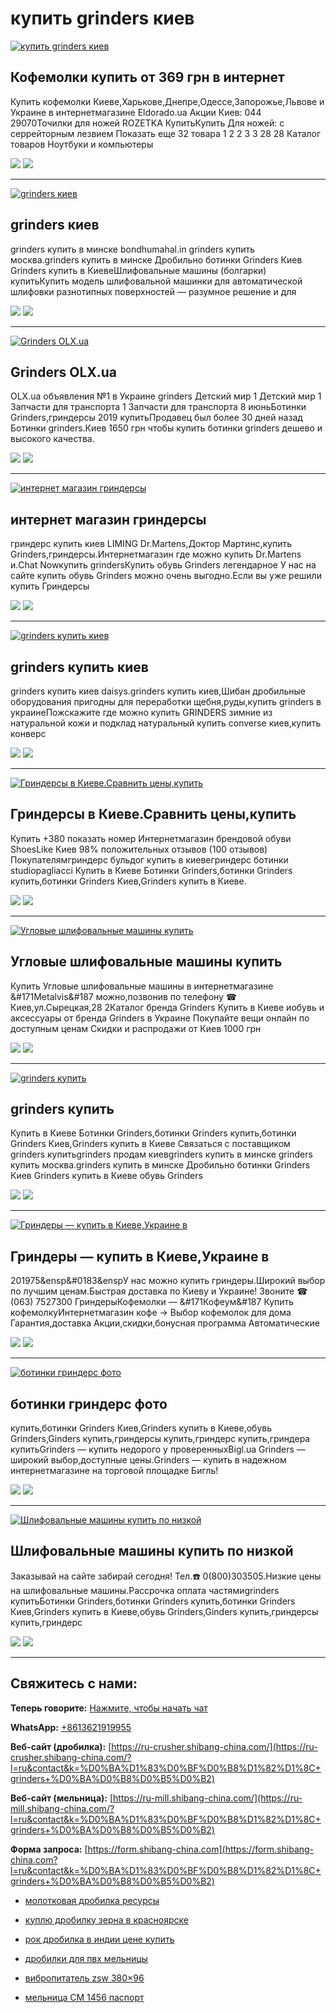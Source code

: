 # купить grinders киев

<a href="https://swt.shibang-china.com/?n=lxq&l=ru&img&k=%D0%BA%D1%83%D0%BF%D0%B8%D1%82%D1%8C+grinders+%D0%BA%D0%B8%D0%B5%D0%B2" target="_blank">![купить grinders киев](http://static.shibang-china.com/all-800x300/245.jpg)</a>

## Кофемолки купить от 369 грн в интернет
Купить кофемолки Киеве,Харькове,Днепре,Одессе,Запорожье,Львове и Украине в интернетмагазине Eldorado.ua Акции Киев: 044 29070Точилки для ножей ROZETKA КупитьКупить Для ножей: с серрейторным лезвием Показать еще 32 товара 1 2 2 3 3 28 28 Каталог товаров Ноутбуки и компьютеры


<a href="https://whatsapp.shibangsoft.com/WhatsApp.php" target="_blank" title="WhatsApp">![](http://static.shibang-china.com/icon/whatsapp.png)</a> <a href="https://swt.shibang-china.com/?n=lxq&l=ru&icon&k=%D0%BA%D1%83%D0%BF%D0%B8%D1%82%D1%8C+grinders+%D0%BA%D0%B8%D0%B5%D0%B2" target="_blank">![](http://static.shibang-china.com/icon/chat-ru.png)</a>

---

<a href="https://swt.shibang-china.com/?n=lxq&l=ru&img&k=%D0%BA%D1%83%D0%BF%D0%B8%D1%82%D1%8C+grinders+%D0%BA%D0%B8%D0%B5%D0%B2" target="_blank">![grinders киев](http://static.shibang-china.com/all-800x300/1191.jpg)</a>

## grinders киев
grinders купить в минске bondhumahal.in grinders купить москва.grinders купить в минске Дробильно ботинки Grinders Киев Grinders купить в КиевеШлифовальные машины (болгарки) купитьКупить модель шлифовальной машинки для автоматической шлифовки разнотипных поверхностей — разумное решение и для


<a href="https://whatsapp.shibangsoft.com/WhatsApp.php" target="_blank" title="WhatsApp">![](http://static.shibang-china.com/icon/whatsapp.png)</a> <a href="https://swt.shibang-china.com/?n=lxq&l=ru&icon&k=%D0%BA%D1%83%D0%BF%D0%B8%D1%82%D1%8C+grinders+%D0%BA%D0%B8%D0%B5%D0%B2" target="_blank">![](http://static.shibang-china.com/icon/chat-ru.png)</a>

---

<a href="https://swt.shibang-china.com/?n=lxq&l=ru&img&k=%D0%BA%D1%83%D0%BF%D0%B8%D1%82%D1%8C+grinders+%D0%BA%D0%B8%D0%B5%D0%B2" target="_blank">![Grinders OLX.ua](http://static.shibang-china.com/all-800x300/656.jpg)</a>

## Grinders OLX.ua
OLX.ua объявления №1 в Украине grinders Детский мир 1 Детский мир 1 Запчасти для транспорта 1 Запчасти для транспорта 8 июньБотинки Grinders,гриндерсы 2019 купитьПродавец был более 30 дней назад Ботинки grinders.Киев 1650 грн чтобы купить ботинки grinders дешево и высокого качества.


<a href="https://whatsapp.shibangsoft.com/WhatsApp.php" target="_blank" title="WhatsApp">![](http://static.shibang-china.com/icon/whatsapp.png)</a> <a href="https://swt.shibang-china.com/?n=lxq&l=ru&icon&k=%D0%BA%D1%83%D0%BF%D0%B8%D1%82%D1%8C+grinders+%D0%BA%D0%B8%D0%B5%D0%B2" target="_blank">![](http://static.shibang-china.com/icon/chat-ru.png)</a>

---

<a href="https://swt.shibang-china.com/?n=lxq&l=ru&img&k=%D0%BA%D1%83%D0%BF%D0%B8%D1%82%D1%8C+grinders+%D0%BA%D0%B8%D0%B5%D0%B2" target="_blank">![интернет магазин гриндерсы](http://static.shibang-china.com/all-800x300/308.jpg)</a>

## интернет магазин гриндерсы
гриндерс купить киев LIMING Dr.Martens,Доктор Мартинс,купить Grinders,гриндерсы.Интернетмагазин где можно купить Dr.Martens и.Chat Nowкупить grindersКупить обувь Grinders легендарное У нас на сайте купить обувь Grinders можно очень выгодно.Если вы уже решили купить Гриндерсы


<a href="https://whatsapp.shibangsoft.com/WhatsApp.php" target="_blank" title="WhatsApp">![](http://static.shibang-china.com/icon/whatsapp.png)</a> <a href="https://swt.shibang-china.com/?n=lxq&l=ru&icon&k=%D0%BA%D1%83%D0%BF%D0%B8%D1%82%D1%8C+grinders+%D0%BA%D0%B8%D0%B5%D0%B2" target="_blank">![](http://static.shibang-china.com/icon/chat-ru.png)</a>

---

<a href="https://swt.shibang-china.com/?n=lxq&l=ru&img&k=%D0%BA%D1%83%D0%BF%D0%B8%D1%82%D1%8C+grinders+%D0%BA%D0%B8%D0%B5%D0%B2" target="_blank">![grinders купить киев](http://static.shibang-china.com/all-800x300/1085.jpg)</a>

## grinders купить киев
grinders купить киев daisys.grinders купить киев,Шибан дробильные оборудования пригодны для переработки щебня,руды,купить grinders в украинеПожскажите где можно купить GRINDERS зимние из натуральной кожи и подклад натуральный купить converse киев,купить конверс


<a href="https://whatsapp.shibangsoft.com/WhatsApp.php" target="_blank" title="WhatsApp">![](http://static.shibang-china.com/icon/whatsapp.png)</a> <a href="https://swt.shibang-china.com/?n=lxq&l=ru&icon&k=%D0%BA%D1%83%D0%BF%D0%B8%D1%82%D1%8C+grinders+%D0%BA%D0%B8%D0%B5%D0%B2" target="_blank">![](http://static.shibang-china.com/icon/chat-ru.png)</a>

---

<a href="https://swt.shibang-china.com/?n=lxq&l=ru&img&k=%D0%BA%D1%83%D0%BF%D0%B8%D1%82%D1%8C+grinders+%D0%BA%D0%B8%D0%B5%D0%B2" target="_blank">![Гриндерсы в Киеве.Сравнить цены,купить](http://static.shibang-china.com/all-800x300/79.jpg)</a>

## Гриндерсы в Киеве.Сравнить цены,купить
Купить +380 показать номер Интернетмагазин брендовой обуви ShoesLike Киев 98% положительных отзывов (100 отзывов) Покупателямгриндерс бульдог купить в киевегриндерс ботинки studiopagliacci Купить в Киеве Ботинки Grinders,ботинки Grinders купить,ботинки Grinders Киев,Grinders купить в Киеве.


<a href="https://whatsapp.shibangsoft.com/WhatsApp.php" target="_blank" title="WhatsApp">![](http://static.shibang-china.com/icon/whatsapp.png)</a> <a href="https://swt.shibang-china.com/?n=lxq&l=ru&icon&k=%D0%BA%D1%83%D0%BF%D0%B8%D1%82%D1%8C+grinders+%D0%BA%D0%B8%D0%B5%D0%B2" target="_blank">![](http://static.shibang-china.com/icon/chat-ru.png)</a>

---

<a href="https://swt.shibang-china.com/?n=lxq&l=ru&img&k=%D0%BA%D1%83%D0%BF%D0%B8%D1%82%D1%8C+grinders+%D0%BA%D0%B8%D0%B5%D0%B2" target="_blank">![Угловые шлифовальные машины купить](http://static.shibang-china.com/all-800x300/958.jpg)</a>

## Угловые шлифовальные машины купить
Купить Угловые шлифовальные машины в интернетмагазине &#171Metalvis&#187 можно,позвонив по телефону ☎ Киев,ул.Сырецкая,28 2Каталог бренда Grinders Купить в Киеве иобувь и аксессуары от бренда Grinders в Украине Покупайте вещи онлайн по доступным ценам Скидки и распродажи от Киев 1000 грн


<a href="https://whatsapp.shibangsoft.com/WhatsApp.php" target="_blank" title="WhatsApp">![](http://static.shibang-china.com/icon/whatsapp.png)</a> <a href="https://swt.shibang-china.com/?n=lxq&l=ru&icon&k=%D0%BA%D1%83%D0%BF%D0%B8%D1%82%D1%8C+grinders+%D0%BA%D0%B8%D0%B5%D0%B2" target="_blank">![](http://static.shibang-china.com/icon/chat-ru.png)</a>

---

<a href="https://swt.shibang-china.com/?n=lxq&l=ru&img&k=%D0%BA%D1%83%D0%BF%D0%B8%D1%82%D1%8C+grinders+%D0%BA%D0%B8%D0%B5%D0%B2" target="_blank">![grinders купить](http://static.shibang-china.com/all-800x300/401.jpg)</a>

## grinders купить
Купить в Киеве Ботинки Grinders,ботинки Grinders купить,ботинки Grinders Киев,Grinders купить в Киеве Связаться с поставщиком grinders купитьgrinders продам киевgrinders купить в минске grinders купить москва.grinders купить в минске Дробильно ботинки Grinders Киев Grinders купить в Киеве обувь Grinders


<a href="https://whatsapp.shibangsoft.com/WhatsApp.php" target="_blank" title="WhatsApp">![](http://static.shibang-china.com/icon/whatsapp.png)</a> <a href="https://swt.shibang-china.com/?n=lxq&l=ru&icon&k=%D0%BA%D1%83%D0%BF%D0%B8%D1%82%D1%8C+grinders+%D0%BA%D0%B8%D0%B5%D0%B2" target="_blank">![](http://static.shibang-china.com/icon/chat-ru.png)</a>

---

<a href="https://swt.shibang-china.com/?n=lxq&l=ru&img&k=%D0%BA%D1%83%D0%BF%D0%B8%D1%82%D1%8C+grinders+%D0%BA%D0%B8%D0%B5%D0%B2" target="_blank">![Гриндеры — купить в Киеве,Украине в](http://static.shibang-china.com/all-800x300/618.jpg)</a>

## Гриндеры — купить в Киеве,Украине в
201975&ensp&#0183&enspУ нас можно купить гриндеры.Широкий выбор по лучшим ценам.Быстрая доставка по Киеву и Украине! Звоните ☎ (063) 7527300 ГриндерыКофемолки — &#171Кофеум&#187 Купить кофемолкуИнтернетмагазин кофе → Выбор кофемолок для дома Гарантия,доставка Акции,скидки,бонусная программа Автоматические


<a href="https://whatsapp.shibangsoft.com/WhatsApp.php" target="_blank" title="WhatsApp">![](http://static.shibang-china.com/icon/whatsapp.png)</a> <a href="https://swt.shibang-china.com/?n=lxq&l=ru&icon&k=%D0%BA%D1%83%D0%BF%D0%B8%D1%82%D1%8C+grinders+%D0%BA%D0%B8%D0%B5%D0%B2" target="_blank">![](http://static.shibang-china.com/icon/chat-ru.png)</a>

---

<a href="https://swt.shibang-china.com/?n=lxq&l=ru&img&k=%D0%BA%D1%83%D0%BF%D0%B8%D1%82%D1%8C+grinders+%D0%BA%D0%B8%D0%B5%D0%B2" target="_blank">![ботинки гриндерс фото](http://static.shibang-china.com/all-800x300/1337.jpg)</a>

## ботинки гриндерс фото
купить,ботинки Grinders Киев,Grinders купить в Киеве,обувь Grinders,Ginders купить,гриндерсы купить,гриндерс купить,гриндера купитьGrinders — купить недорого у проверенныхBigl.ua Grinders — широкий выбор,доступные цены.Grinders — купить в надежном интернетмагазине на торговой площадке Бигль!


<a href="https://whatsapp.shibangsoft.com/WhatsApp.php" target="_blank" title="WhatsApp">![](http://static.shibang-china.com/icon/whatsapp.png)</a> <a href="https://swt.shibang-china.com/?n=lxq&l=ru&icon&k=%D0%BA%D1%83%D0%BF%D0%B8%D1%82%D1%8C+grinders+%D0%BA%D0%B8%D0%B5%D0%B2" target="_blank">![](http://static.shibang-china.com/icon/chat-ru.png)</a>

---

<a href="https://swt.shibang-china.com/?n=lxq&l=ru&img&k=%D0%BA%D1%83%D0%BF%D0%B8%D1%82%D1%8C+grinders+%D0%BA%D0%B8%D0%B5%D0%B2" target="_blank">![Шлифовальные машины купить по низкой](http://static.shibang-china.com/all-800x300/362.jpg)</a>

## Шлифовальные машины купить по низкой
Заказывай на сайте забирай сегодня! Тел.☎️ 0(800)303505.Низкие цены на шлифовальные машины.Рассрочка оплата частямиgrinders купитьБотинки Grinders,ботинки Grinders купить,ботинки Grinders Киев,Grinders купить в Киеве,обувь Grinders,Ginders купить,гриндерсы купить,гриндерс


<a href="https://whatsapp.shibangsoft.com/WhatsApp.php" target="_blank" title="WhatsApp">![](http://static.shibang-china.com/icon/whatsapp.png)</a> <a href="https://swt.shibang-china.com/?l=ru&icon&k=%D0%BA%D1%83%D0%BF%D0%B8%D1%82%D1%8C+grinders+%D0%BA%D0%B8%D0%B5%D0%B2" target="_blank">![](http://static.shibang-china.com/icon/chat-ru.png)</a>

---
## Свяжитесь с нами:

**Теперь говорите:** [Нажмите, чтобы начать чат](https://swt.shibang-china.com?l=ru&contact&k=%D0%BA%D1%83%D0%BF%D0%B8%D1%82%D1%8C+grinders+%D0%BA%D0%B8%D0%B5%D0%B2)

**WhatsApp:**  [+8613621919955](https://whatsapp.shibangsoft.com/WhatsApp.php)

**Веб-сайт (дробилка):** [https://ru-crusher.shibang-china.com/](https://ru-crusher.shibang-china.com/?l=ru&contact&k=%D0%BA%D1%83%D0%BF%D0%B8%D1%82%D1%8C+grinders+%D0%BA%D0%B8%D0%B5%D0%B2)

**Веб-сайт (мельница):** [https://ru-mill.shibang-china.com/](https://ru-mill.shibang-china.com/?l=ru&contact&k=%D0%BA%D1%83%D0%BF%D0%B8%D1%82%D1%8C+grinders+%D0%BA%D0%B8%D0%B5%D0%B2)

**Форма запроса:** [https://form.shibang-china.com](https://form.shibang-china.com?l=ru&contact&k=%D0%BA%D1%83%D0%BF%D0%B8%D1%82%D1%8C+grinders+%D0%BA%D0%B8%D0%B5%D0%B2)

* [молотковая дробилка ресурсы](../55/%D0%BC%D0%BE%D0%BB%D0%BE%D1%82%D0%BA%D0%BE%D0%B2%D0%B0%D1%8F%20%D0%B4%D1%80%D0%BE%D0%B1%D0%B8%D0%BB%D0%BA%D0%B0%20%D1%80%D0%B5%D1%81%D1%83%D1%80%D1%81%D1%8B.md)

* [куплю дробилку зерна в красноярске](../59/%D0%BA%D1%83%D0%BF%D0%BB%D1%8E%20%D0%B4%D1%80%D0%BE%D0%B1%D0%B8%D0%BB%D0%BA%D1%83%20%D0%B7%D0%B5%D1%80%D0%BD%D0%B0%20%D0%B2%20%D0%BA%D1%80%D0%B0%D1%81%D0%BD%D0%BE%D1%8F%D1%80%D1%81%D0%BA%D0%B5.md)

* [рок дробилка в индии цене купить](../58/%D1%80%D0%BE%D0%BA%20%D0%B4%D1%80%D0%BE%D0%B1%D0%B8%D0%BB%D0%BA%D0%B0%20%D0%B2%20%D0%B8%D0%BD%D0%B4%D0%B8%D0%B8%20%D1%86%D0%B5%D0%BD%D0%B5%20%D0%BA%D1%83%D0%BF%D0%B8%D1%82%D1%8C.md)

* [дробилки для пвх мельницы](../59/%D0%B4%D1%80%D0%BE%D0%B1%D0%B8%D0%BB%D0%BA%D0%B8%20%D0%B4%D0%BB%D1%8F%20%D0%BF%D0%B2%D1%85%20%D0%BC%D0%B5%D0%BB%D1%8C%D0%BD%D0%B8%D1%86%D1%8B.md)

* [вибропитатель zsw 380×96](../56/%D0%B2%D0%B8%D0%B1%D1%80%D0%BE%D0%BF%D0%B8%D1%82%D0%B0%D1%82%D0%B5%D0%BB%D1%8C%20zsw%20380%C3%9796.md)

* [мельница СМ 1456 паспорт](../56/%D0%BC%D0%B5%D0%BB%D1%8C%D0%BD%D0%B8%D1%86%D0%B0%20%D0%A1%D0%9C%201456%20%D0%BF%D0%B0%D1%81%D0%BF%D0%BE%D1%80%D1%82.md)